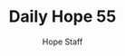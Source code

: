 ---
image: /assets/img/daily-hope-default-artwork.png
title: Daily Hope 55
number: 55
categories:
  - Daily Hope
author: Hope Staff
notes: Daily Hope 55
embed: >-
  <iframe style="border-radius:12px" src="https://open.spotify.com/embed/episode/6wzaJtvVJF0HgwmNKwrfqu?utm_source=generator" width="100%" height="152" frameBorder="0" allowfullscreen="" allow="autoplay; clipboard-write; encrypted-media; fullscreen; picture-in-picture" loading="lazy"></iframe>
---